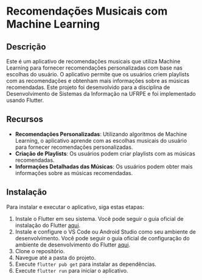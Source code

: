 # Recomendações Musicais com Machine Learning

## Descrição

Este é um aplicativo de recomendações musicais que utiliza Machine Learning para fornecer recomendações personalizadas com base nas escolhas do usuário. O aplicativo permite que os usuários criem playlists com as recomendações e obtenham mais informações sobre as músicas recomendadas. Este projeto foi desenvolvido para a disciplina de Desenvolvimento de Sistemas da Informação na UFRPE e foi implementado usando Flutter.

## Recursos

- **Recomendações Personalizadas**: Utilizando algoritmos de Machine Learning, o aplicativo aprende com as escolhas musicais do usuário para fornecer recomendações personalizadas.
- **Criação de Playlists**: Os usuários podem criar playlists com as músicas recomendadas.
- **Informações Detalhadas das Músicas**: Os usuários podem obter mais informações sobre as músicas recomendadas.

## Instalação

Para instalar e executar o aplicativo, siga estas etapas:

1. Instale o Flutter em seu sistema. Você pode seguir o guia oficial de instalação do Flutter [aqui](https://flutter.dev/docs/get-started/install).
2. Instale e configure o VS Code ou Android Studio como seu ambiente de desenvolvimento. Você pode seguir o guia oficial de configuração do ambiente de desenvolvimento do Flutter [aqui](https://flutter.dev/docs/get-started/editor?tab=vscode).
3. Clone o repositório.
4. Navegue até a pasta do projeto.
5. Execute `flutter pub get` para instalar as dependências.
6. Execute `flutter run` para iniciar o aplicativo.
